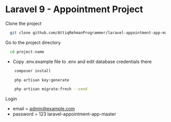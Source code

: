 # Laravel 9 - Appointment Project



Clone the project

```bash
  git clone github.com/AttiqRehmanProgrammer/laravel-appointment-app-master.git

```

Go to the project directory

```bash
  cd project-name
```

-   Copy .env.example file to .env and edit database credentials there

```bash
    composer install
```

```bash
    php artisan key:generate
```

```bash
    php artisan migrate:fresh --seed
```

Login

-   email = admin@example.com
-   password = 123
  l a r a v e l - a p p o i n t m e n t - a p p - m a s t e r 
 
 
